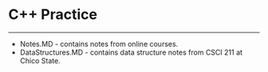 # C++ Practice

---

* Notes.MD - contains notes from online courses.
* DataStructures.MD - contains data structure notes from CSCI 211 at Chico State.
